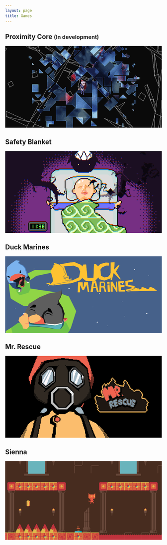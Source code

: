 ```yaml
---
layout: page
title: Games
---
```

## Proximity Core <small>(In development)</small> ##
<div class="centered-div">
	<a href="/games/proximitycore">
		<img src="proximitycore/images/header.png" alt="Proximity Core" class="game-thumb" />
	</a>
</div>

## Safety Blanket ##
<div class="centered-div">
	<a href="/games/safetyblanket">
		<img src="safetyblanket/images/header.png" alt="Safety Blanket" class="game-thumb" />
	</a>
</div>

## Duck Marines ##
<div class="centered-div">
	<a href="/games/duckmarines">
		<img src="duckmarines/images/header.png" alt="Duck Marines" class="game-thumb" />
	</a>
</div>

## Mr. Rescue ##
<div class="centered-div">
	<a href="/games/mrrescue">
		<img src="mrrescue/images/header.png" alt="Mr. Rescue" class="game-thumb" />
	</a>
</div>

## Sienna ##
<div class="centered-div">
	<a href="/games/sienna">
		<img src="sienna/images/header.png" alt="Mr. Rescue" class="game-thumb" />
	</a>
</div>
